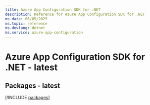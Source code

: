 ```yaml
---
title: Azure App Configuration SDK for .NET
description: Reference for Azure App Configuration SDK for .NET
ms.date: 06/05/2025
ms.topic: reference
ms.devlang: dotnet
ms.service: azure-app-configuration
---
```

# Azure App Configuration SDK for .NET - latest
## Packages - latest
[!INCLUDE [packages](app-configuration-index.md)]